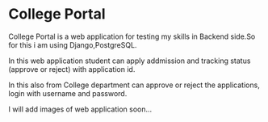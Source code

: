 
# College Portal

College Portal is a web application for testing my skills in Backend side.So for this i am using Django,PostgreSQL.

In this web application student can apply addmission and tracking status (approve or reject) with application id.

In this also from College department can approve or reject the applications, login with username and password.


I will add images of web application soon...

